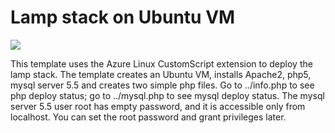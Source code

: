 # Lamp stack on Ubuntu VM

<a href="https://portal.azure.com/#create/Microsoft.Template/uri/https%3A%2F%2Fraw.githubusercontent.com%2F251744647%2Fazure-quickstart-templates%2Fmaster%2Flamp-stack-ubuntu%2Fazuredeploy.json" target="_blank"><img src="http://azuredeploy.net/deploybutton.png"/></a>

This template uses the Azure Linux CustomScript extension to deploy the lamp stack. The template creates an Ubuntu VM, installs Apache2, php5, mysql server 5.5 and creates two simple php files. Go to ../info.php to see php deploy status; go to ../mysql.php to see mysql deploy status.
The mysql server 5.5 user root has empty password, and it is accessible only from localhost. You can set the root password and grant privileges later.
